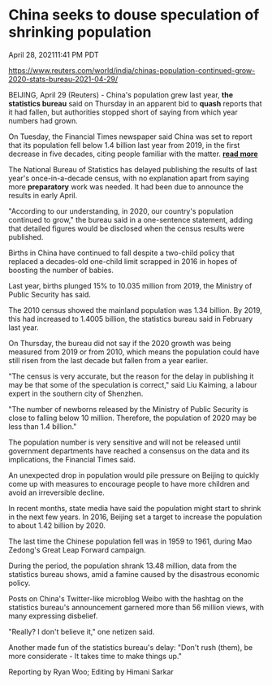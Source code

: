 # China seeks to douse speculation of shrinking population

April 28, 202111:41 PM PDT

https://www.reuters.com/world/india/chinas-population-continued-grow-2020-stats-bureau-2021-04-29/

BEIJING, April 29 (Reuters) - China's population grew last year, **the statistics bureau** said on Thursday in an apparent bid to **quash** reports that it had fallen, but authorities stopped short of saying from which year numbers had grown.

On Tuesday, the Financial Times newspaper said China was set to report that its population fell below 1.4 billion last year from 2019, in the first decrease in five decades, citing people familiar with the matter. **[read more](https://www.reuters.com/world/china/china-report-first-population-drop-five-decades-ft-2021-04-28/)**

The National Bureau of Statistics has delayed publishing the results of last year's once-in-a-decade census, with no explanation apart from saying more **preparatory** work was needed. It had been due to announce the results in early April.

"According to our understanding, in 2020, our country's population continued to grow," the bureau said in a one-sentence statement, adding that detailed figures would be disclosed when the census results were published.

Births in China have continued to fall despite a two-child policy that replaced a decades-old one-child limit scrapped in 2016 in hopes of boosting the number of babies.

Last year, births plunged 15% to 10.035 million from 2019, the Ministry of Public Security has said.

The 2010 census showed the mainland population was 1.34 billion. By 2019, this had increased to 1.4005 billion, the statistics bureau said in February last year.

On Thursday, the bureau did not say if the 2020 growth was being measured from 2019 or from 2010, which means the population could have still risen from the last decade but fallen from a year earlier.

"The census is very accurate, but the reason for the delay in publishing it may be that some of the speculation is correct," said Liu Kaiming, a labour expert in the southern city of Shenzhen.

"The number of newborns released by the Ministry of Public Security is close to falling below 10 million. Therefore, the population of 2020 may be less than 1.4 billion."

The population number is very sensitive and will not be released until government departments have reached a consensus on the data and its implications, the Financial Times said.

An unexpected drop in population would pile pressure on Beijing to quickly come up with measures to encourage people to have more children and avoid an irreversible decline.

In recent months, state media have said the population might start to shrink in the next few years. In 2016, Beijing set a target to increase the population to about 1.42 billion by 2020.

The last time the Chinese population fell was in 1959 to 1961, during Mao Zedong's Great Leap Forward campaign.

During the period, the population shrank 13.48 million, data from the statistics bureau shows, amid a famine caused by the disastrous economic policy.

Posts on China's Twitter-like microblog Weibo with the hashtag on the statistics bureau's announcement garnered more than 56 million views, with many expressing disbelief.

"Really? I don't believe it," one netizen said.

Another made fun of the statistics bureau's delay: "Don't rush (them), be more considerate - It takes time to make things up."

Reporting by Ryan Woo; Editing by Himani Sarkar